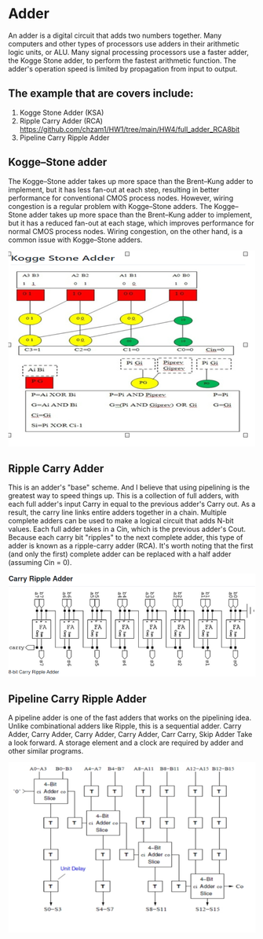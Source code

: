 # Adder
An adder is a digital circuit that adds two numbers together. Many computers and other types of processors use adders in their arithmetic logic units, or ALU. Many signal processing processors use a faster adder, the Kogge Stone adder, to perform the fastest arithmetic function. The adder's operation speed is limited by propagation from input to output.

## The example that are covers include:
1) Kogge Stone Adder (KSA)
2) Ripple Carry Adder (RCA)   https://github.com/chzam1/HW1/tree/main/HW4/full_adder_RCA8bit  
3) Pipeline Carry Ripple Adder

## Kogge–Stone adder
The Kogge–Stone adder takes up more space than the Brent–Kung adder to implement, but it has less fan-out at each step, resulting in better performance for conventional CMOS process nodes. However, wiring congestion is a regular problem with Kogge–Stone adders.
The Kogge–Stone adder takes up more space than the Brent–Kung adder to implement, but it has a reduced fan-out at each stage, which improves performance for normal CMOS process nodes. Wiring congestion, on the other hand, is a common issue with Kogge–Stone adders.


![img](/HW4/Pix/KSAA1.png)

## Ripple Carry Adder
This is an adder's "base" scheme. And I believe that using pipelining is the greatest way to speed things up. This is a collection of full adders, with each full adder's input Carry in equal to the previous adder's Carry out. As a result, the carry line links entire adders together in a chain. Multiple complete adders can be used to make a logical circuit that adds N-bit values. Each full adder takes in a Cin, which is the previous adder's Cout. Because each carry bit "ripples" to the next complete adder, this type of adder is known as a ripple-carry adder (RCA). It's worth noting that the first (and only the first) complete adder can be replaced with a half adder (assuming Cin = 0).

![img](/HW4/Pix/RCA1.png)

## Pipeline Carry Ripple Adder
A pipeline adder is one of the fast adders that works on the pipelining idea. Unlike combinational adders like Ripple, this is a sequential adder. Carry Adder, Carry Adder, Carry Adder, Carry Adder, Carr Carry, Skip Adder Take a look forward. A storage element and a clock are required by adder and other similar programs.


![img](/HW4/Pix/PI.png)
